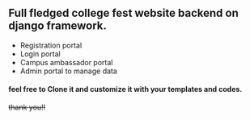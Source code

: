 ## Full fledged college fest website backend on django framework.
* Registration portal
* Login portal
* Campus ambassador portal
* Admin portal to manage data
#### feel free to Clone it and customize it with your templates and codes.
~~thank you!!~~
